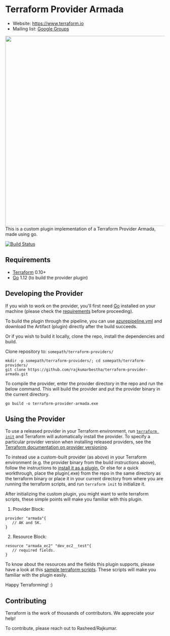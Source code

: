 Terraform Provider Armada
=========================
- Website: https://www.terraform.io
- Mailing list: [Google Groups](http://groups.google.com/group/terraform-tool)

<img src="https://cdn.rawgit.com/hashicorp/terraform-website/master/content/source/assets/images/logo-hashicorp.svg" width="600px">
This is a custom plugin implementation of a Terraform Provider Armada, made using go.

[![Build Status](https://dev.azure.com/rajrocksdeworld/Sample_GO/_apis/build/status/Sample_GO-Go%20(preview)-CI?branchName=master)](https://dev.azure.com/rajrocksdeworld/Sample_GO/_build/latest?definitionId=3&branchName=master)

Requirements
------------

- [Terraform](https://www.terraform.io/downloads.html) 0.10+
- [Go](https://golang.org/doc/install) 1.12 (to build the provider plugin)

Developing the Provider
---------------------

If you wish to work on the provider, you'll first need [Go](http://www.golang.org) installed on your machine (please check the [requirements](https://github.com/rajkumarbestha/terraform-provider-customplugin#requirements) before proceeding).

To build the plugin through the pipeline, you can use [azurepipeline.yml](https://github.com/rajkumarbestha/terraform-provider-armada/blob/master/azurebuildpipeline/azure-pipelines.yml) and download the Artifact (plugin) directly after the build succeeds.

Or if you wish to build it locally, clone the repo, install the dependencies and build.

Clone repository to: `somepath/terraform-providers/`

```
mkdir -p somepath/terraform-providers/; cd somepath/terraform-providers/
git clone https://github.com/rajkumarbestha/terraform-provider-armada.git
```
To compile the provider, enter the provider directory in the repo and run the below command. This will build the provider and put the provider binary in the current directory.

```
go build -o terraform-provider-armada.exe
```

Using the Provider
----------------------

To use a released provider in your Terraform environment, run [`terraform init`](https://www.terraform.io/docs/commands/init.html) and Terraform will automatically install the provider. To specify a particular provider version when installing released providers, see the [Terraform documentation on provider versioning](https://www.terraform.io/docs/configuration/providers.html#version-provider-versions).

To instead use a custom-built provider (as above) in your Terraform environment (e.g. the provider binary from the build instructions above), follow the instructions to [install it as a plugin.](https://www.terraform.io/docs/plugins/basics.html#installing-a-plugin) Or else for a quick workthrough, place the plugin(.exe) from the repo in the same directory as the terraform binary or place it in your current directory from where you are running the terraform scripts, and run `terraform init` to initialize it.

After initializing the custom plugin, you might want to write terraform scripts, these simple points will make you familiar with this plugin.

1. Provider Block:

```
provider "armada"{
   // AK and SK.
}
```

2. Resource Block:

```
resource "armada_ec2" "dev_ec2__test"{
   // required fields.
}
```

To know about the resources and the fields this plugin supports, please have a look at this [sample terraform scripts](https://github.com/rajkumarbestha/terraform-provider-armada/tree/master/examples). These scripts will make you familiar with the plugin easily.

Happy Terraforming! :)

Contributing
---------------------------

Terraform is the work of thousands of contributors. We appreciate your help!

To contribute, please reach out to Rasheed/Rajkumar.



